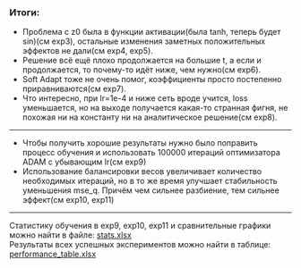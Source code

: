### Итоги:
* Проблема с z0 была в функции активации(была tanh, теперь будет sin)(см exp3), остальные изменения заметных положительных эффектов не дали(cм exp4, exp5).
* Решение всё ещё плохо продолжается на большие t, а если и продолжается, то почему-то идёт ниже, чем нужно(см exp6).
* Soft Adapt тоже не очень помог, коэффициенты просто постепенно приравниваются(см exp7).
* Что интересно, при lr=1e-4 и ниже сеть вроде учится, loss уменьшается, но на выходе получается какая-то странная фигня, не похожая ни на константу ни на аналитическое решение(см exp8).
---
* Чтобы получить хорошие результаты нужно было поправить процесс обучения и использовать 100000 итераций оптимизатора ADAM с убывающим lr(см exp9)
* Использование балансировки весов увеличивает количество необходимых итераций, но в то же время улучшает стабильность уменьшения mse_q. Причём чем сильнее разбиение, тем сильнее эффект(см exp10, exp11)
---
Статистику обучения в exp9, exp10, exp11 и сравнительные графики можно найти в файле: [stats.xlsx](https://github.com/mikhakuv/PINNs/blob/main/stats.xlsx)   
Результаты всех успешных экспериментов можно найти в таблице: [performance_table.xlsx](https://docs.google.com/spreadsheets/d/1EAHA_UamNzLTHufkJSFcJTIRn0lpgeh28o-bcWYOjjE/edit?usp=sharing)
